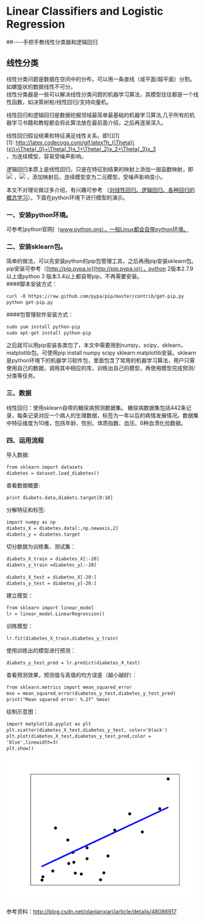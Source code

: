 # Linear Classifiers and Logistic Regression
##----手把手教线性分类器和逻辑回归


## 线性分类
线性分类问题是数据在空间中的分布，可以用一条直线（或平面/超平面）分割。如螺旋状的数据线性不可分。  
线性分类器是一些可以解决线性分类问题的机器学习算法，其模型往往都是一个线性函数，如决策树桩/线性回归/支持向量机。  

线性回归和逻辑回归是数据挖掘领域最简单最基础的机器学习算法,几乎所有的机器学习书籍和教程都会将此算法放在最前面介绍，之后再逐渐深入。  

线性回归假设结果和特征满足线性关系，即![][1]  
[1]: http://latex.codecogs.com/gif.latex?h_{\Theta}\(x\)=\Theta{_0}+\Theta{_1}x_1+\Theta{_2}x_2+\Theta{_3}x_3  
，为连续模型，容易受噪声影响。

逻辑回归本质上是线性回归，只是在特征到结果的映射上添加一层函数映射，即
![](http://latex.codecogs.com/gif.latex?z=h_{\Theta}=\Theta{_0}+\Theta{_1}x_1+\Theta{_2}x_2+\Theta{_3}x_3)
，![](http://latex.codecogs.com/gif.latex?g(z)=\frac{1}{1+e^{-z}}) ，添加映射后，连续模型变为二元模型，受噪声影响变小。  

本文不对理论做过多介绍，有兴趣可参考 （[对线性回归、逻辑回归、各种回归的概念学习](http://blog.csdn.net/viewcode/article/details/8794401)）。下面在python环境下进行模型的演示。

### 一、安装python环境。     
可参考[python官网]（www.python.org），一般Linux都会自带python环境。  
### 二、安装sklearn包。  
简单的做法，可以先安装python的pip包管理工具，之后再用pip安装sklearn包。pip安装可参考（[http://pip.pypa.io](http://pip.pypa.io)），python 2版本2.7.9以上或python 3 版本3.4以上都自带pip，不再需要安装。  
####脚本安装方式：  
```
curl -O https://raw.github.com/pypa/pip/master/contrib/get-pip.py  
python get-pip.py
```

####包管理软件安装方式：
```
sudo yum install python-pip
sudo apt-get install python-pip
```
之后就可以用pip安装各类包了，本文中需要用到numpy，scipy，sklearn，matplotlib包。可使用pip install numpy scipy sklearn matplotlib安装。sklearn是python环境下的机器学习软件包，里面包含了常用的机器学习算法，用户只需使用自己的数据，调用其中相应的库，训练出自己的模型，再使用模型完成预测/分类等任务。

### 三、数据
线性回归：使用sklearn自带的糖尿病预测数据集。
糖尿病数据集包括442条记录，每条记录对应一个病人的生理数据，标签为一年以后的病情发展情况。数据集中特征维度为10维，包括年龄、性别、体质指数、血压、6种血清化验数据。

### 四、运用流程
导入数据:  
```
from sklearn import datasets
diabetes = dataset.load_diabetes()
```
查看数据概要:  
```
print diabets.data,diabets.target[0:10]   
```
分解特征和标签:  
```
import numpy as np
diabets_X = diabetes.data[:,np.newaxis,2]
diabets_y = diabetes.target
```
切分数据为训练集、测试集：  
```
diabets_X_train = diabetes_X[:-20]
diabets_y_train =diabetes_y[:-20]

diabets_X_test = diabetes_X[-20:]
diabets_y_test = diabetes_y[-20:]
```
建立模型：  
```
from sklearn import linear_model
lr = linear_model.LinearRegression()
```
训练模型：  
```
lr.fit(diabetes_X_train,diabetes_y_train)
```
使用训练出的模型进行预测：  
```
diabets_y_test_pred = lr.predict(diabetes_X_test)
```
查看预测效果，预测值与真值的均方误差（越小越好）：  
```
from sklearn.metrics import mean_squared_error
mse = mean_squared_error(diabetes_y_test,diabetes_y_test_pred)
print("Mean squared error: %.2f" %mse)
```
绘制示意图：  
```
import matplotlib.pyplot as plt
plt.scatter(diabetes_X_test,diabetes_y_test, color='black')
plt.plot(diabetes_X_test,diabetes_y_test_pred,color = 'blue',linewidth=3)
plt.show()
```
![sorry](./media/image_plt.png)

参考资料：http://blog.csdn.net/olanlanxiari/article/details/48086917


